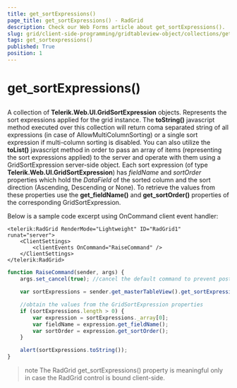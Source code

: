 ```yaml
---
title: get_sortExpressions()
page_title: get_sortExpressions() - RadGrid
description: Check our Web Forms article about get_sortExpressions().
slug: grid/client-side-programming/gridtableview-object/collections/get_sortexpressions()
tags: get_sortexpressions()
published: True
position: 1
---
```


# get_sortExpressions()



## 

A collection of **Telerik.Web.UI.GridSortExpression** objects. Represents the sort expressions applied for the grid instance. The **toString()** javascript method executed over this collection will return coma separated string of all expressions (in case of AllowMultiColumnSorting) or a single sort expression if multi-column sorting is disabled. You can also utilize the **toList()** javascript method in order to pass an array of items (representing the sort expressions applied) to the server and operate with them using a GridSortExpression server-side object. Each sort expression (of type **Telerik.Web.UI.GridSortExpression**) has *fieldName* and *sortOrder* properties which hold the *DataField* of the sorted column and the sort direction (Ascending, Descending or None). To retrieve the values from these properties use the **get_fieldName()** and **get_sortOrder()** properties of the corresponding GridSortExpression.

Below is a sample code excerpt using OnCommand client event handler:

````ASP.NET
<telerik:RadGrid RenderMode="Lightweight" ID="RadGrid1" runat="server">
    <ClientSettings>
        <clientEvents OnCommand="RaiseCommand" />
    </ClientSettings>
</telerik:RadGrid>
````



````JavaScript
function RaiseCommand(sender, args) {
    args.set_cancel(true); //cancel the default command to prevent postback/ajax request

    var sortExpressions = sender.get_masterTableView().get_sortExpressions();

    //obtain the values from the GridSortExpression properties
    if (sortExpressions.length > 0) {
        var expression = sortExpressions._array[0];
        var fieldName = expression.get_fieldName();
        var sortOrder = expression.get_sortOrder();
    }

    alert(sortExpressions.toString());
}
````



>note The RadGrid get_sortExpressions() property is meaningful only in case the RadGrid control is bound client-side.
>

